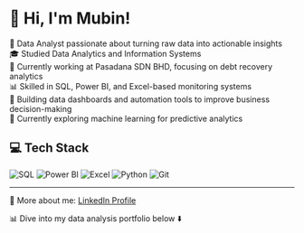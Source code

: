 # 👋 Hi, I'm Mubin!

💼 Data Analyst passionate about turning raw data into actionable insights  
🎓 Studied Data Analytics and Information Systems  
🏢 Currently working at Pasadana SDN BHD, focusing on debt recovery analytics  
📊 Skilled in SQL, Power BI, and Excel-based monitoring systems  
📌 Building data dashboards and automation tools to improve business decision-making  
🌱 Currently exploring machine learning for predictive analytics  

## 💻 Tech Stack
![SQL](https://img.shields.io/badge/-SQL-4479A1?style=flat&logo=Microsoft-SQL-Server&logoColor=white)
![Power BI](https://img.shields.io/badge/-PowerBI-F2C811?style=flat&logo=Power-BI&logoColor=black)
![Excel](https://img.shields.io/badge/-Excel-217346?style=flat&logo=Microsoft-Excel&logoColor=white)
![Python](https://img.shields.io/badge/-Python-3776AB?style=flat&logo=Python&logoColor=white)
![Git](https://img.shields.io/badge/-Git-F05032?style=flat&logo=git&logoColor=white)

---
📝 More about me: [LinkedIn Profile](https://www.linkedin.com/in/mubin-nor-azmi/) 

📊 Dive into my data analysis portfolio below ⬇️
